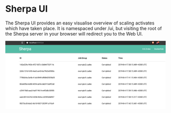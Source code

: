 # Sherpa UI

The Sherpa UI provides an easy visualise overview of scaling activates which have taken place. It is namespaced under /ui, but visiting the root of the Sherpa server in your browser will redirect you to the Web UI.

![web ui](../assets/web_ui_overview.png "Web UI Overview")
